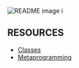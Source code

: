 <picture> <source media="(prefers-color-scheme: dark)" srcset="https://i.imgur.com/itxtFPc.jpeg"> <source media="(prefers-color-scheme: light)" srcset="https://i.imgur.com/itxtFPc.jpeg"> <img alt="README image" src="https://i.imgur.com/itxtFPc.jpeg"> </picture>i

## RESOURCES
* [Classes](https://developer.mozilla.org/en-US/docs/Web/JavaScript/Reference/Classes)
* [Metaprogramming](https://www.keithcirkel.co.uk/metaprogramming-in-es6-symbols/#symbolspecies)

